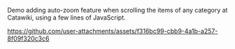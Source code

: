 Demo adding auto-zoom feature when scrolling the items of any category at Catawiki, using a few lines of JavaScript.

https://github.com/user-attachments/assets/f316bc99-cbb9-4a1b-a257-8f09f320c3c6

